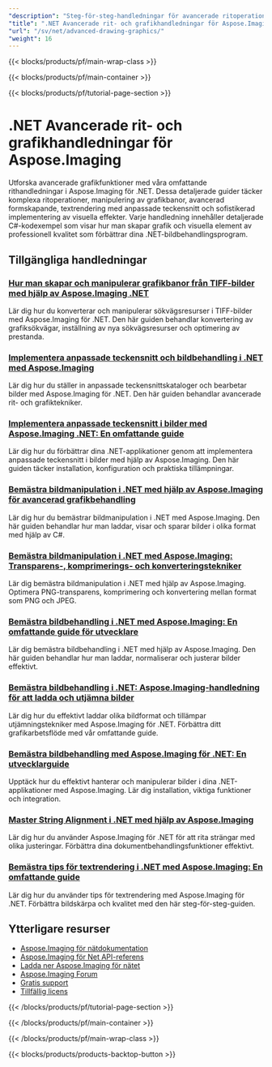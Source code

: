 ```yaml
---
"description": "Steg-för-steg-handledningar för avancerade ritoperationer, grafikbanor och komplexa visuella effekter med Aspose.Imaging för .NET."
"title": ".NET Avancerade rit- och grafikhandledningar för Aspose.Imaging"
"url": "/sv/net/advanced-drawing-graphics/"
"weight": 16
---
```


{{< blocks/products/pf/main-wrap-class >}}

{{< blocks/products/pf/main-container >}}

{{< blocks/products/pf/tutorial-page-section >}}
# .NET Avancerade rit- och grafikhandledningar för Aspose.Imaging

Utforska avancerade grafikfunktioner med våra omfattande rithandledningar i Aspose.Imaging för .NET. Dessa detaljerade guider täcker komplexa ritoperationer, manipulering av grafikbanor, avancerad formskapande, textrendering med anpassade teckensnitt och sofistikerad implementering av visuella effekter. Varje handledning innehåller detaljerade C#-kodexempel som visar hur man skapar grafik och visuella element av professionell kvalitet som förbättrar dina .NET-bildbehandlingsprogram.

## Tillgängliga handledningar

### [Hur man skapar och manipulerar grafikbanor från TIFF-bilder med hjälp av Aspose.Imaging .NET](./create-graphics-paths-from-tiff-using-aspose-imaging-net/)
Lär dig hur du konverterar och manipulerar sökvägsresurser i TIFF-bilder med Aspose.Imaging för .NET. Den här guiden behandlar konvertering av grafiksökvägar, inställning av nya sökvägsresurser och optimering av prestanda.

### [Implementera anpassade teckensnitt och bildbehandling i .NET med Aspose.Imaging](./implement-custom-fonts-image-processing-aspose-dotnet/)
Lär dig hur du ställer in anpassade teckensnittskataloger och bearbetar bilder med Aspose.Imaging för .NET. Den här guiden behandlar avancerade rit- och grafiktekniker.

### [Implementera anpassade teckensnitt i bilder med Aspose.Imaging .NET: En omfattande guide](./implement-custom-fonts-aspose-imaging-net-tutorial/)
Lär dig hur du förbättrar dina .NET-applikationer genom att implementera anpassade teckensnitt i bilder med hjälp av Aspose.Imaging. Den här guiden täcker installation, konfiguration och praktiska tillämpningar.

### [Bemästra bildmanipulation i .NET med hjälp av Aspose.Imaging för avancerad grafikbehandling](./master-image-manipulation-dotnet-aspose-imaging/)
Lär dig hur du bemästrar bildmanipulation i .NET med Aspose.Imaging. Den här guiden behandlar hur man laddar, visar och sparar bilder i olika format med hjälp av C#.

### [Bemästra bildmanipulation i .NET med Aspose.Imaging: Transparens-, komprimerings- och konverteringstekniker](./master-image-manipulation-aspose-imaging-net/)
Lär dig bemästra bildmanipulation i .NET med hjälp av Aspose.Imaging. Optimera PNG-transparens, komprimering och konvertering mellan format som PNG och JPEG.

### [Bemästra bildbehandling i .NET med Aspose.Imaging: En omfattande guide för utvecklare](./master-image-processing-net-aspose-imaging-guide/)
Lär dig bemästra bildbehandling i .NET med hjälp av Aspose.Imaging. Den här guiden behandlar hur man laddar, normaliserar och justerar bilder effektivt.

### [Bemästra bildbehandling i .NET: Aspose.Imaging-handledning för att ladda och utjämna bilder](./aspose-imaging-net-master-image-processing-smoothing/)
Lär dig hur du effektivt laddar olika bildformat och tillämpar utjämningstekniker med Aspose.Imaging för .NET. Förbättra ditt grafikarbetsflöde med vår omfattande guide.

### [Bemästra bildbehandling med Aspose.Imaging för .NET: En utvecklarguide](./mastering-image-processing-aspose-imaging-net/)
Upptäck hur du effektivt hanterar och manipulerar bilder i dina .NET-applikationer med Aspose.Imaging. Lär dig installation, viktiga funktioner och integration.

### [Master String Alignment i .NET med hjälp av Aspose.Imaging](./aspose-imaging-net-string-alignment-guide/)
Lär dig hur du använder Aspose.Imaging för .NET för att rita strängar med olika justeringar. Förbättra dina dokumentbehandlingsfunktioner effektivt.

### [Bemästra tips för textrendering i .NET med Aspose.Imaging: En omfattande guide](./apply-text-rendering-hints-aspose-imaging-net/)
Lär dig hur du använder tips för textrendering med Aspose.Imaging för .NET. Förbättra bildskärpa och kvalitet med den här steg-för-steg-guiden.

## Ytterligare resurser

- [Aspose.Imaging för nätdokumentation](https://docs.aspose.com/imaging/net/)
- [Aspose.Imaging för Net API-referens](https://reference.aspose.com/imaging/net/)
- [Ladda ner Aspose.Imaging för nätet](https://releases.aspose.com/imaging/net/)
- [Aspose.Imaging Forum](https://forum.aspose.com/c/imaging)
- [Gratis support](https://forum.aspose.com/)
- [Tillfällig licens](https://purchase.aspose.com/temporary-license/)

{{< /blocks/products/pf/tutorial-page-section >}}

{{< /blocks/products/pf/main-container >}}

{{< /blocks/products/pf/main-wrap-class >}}

{{< blocks/products/products-backtop-button >}}